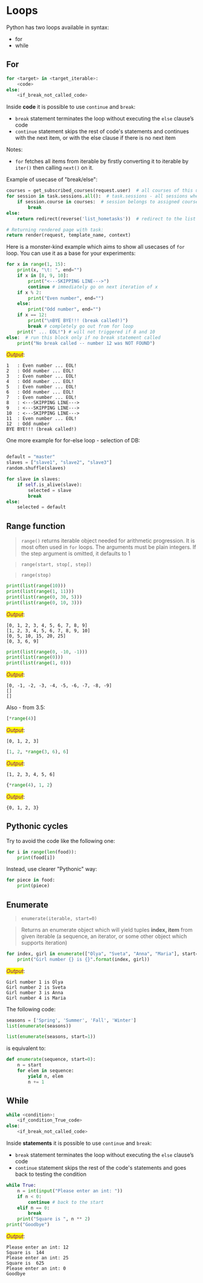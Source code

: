 # Loops


Python has two loops available in syntax:
* for
* while

## For

```python
for <target> in <target_iterable>:
    <code>
else:
    <if_break_not_called_code>
```

Inside **code** it is possible to use ```continue``` and ```break```:
* ```break``` statement terminates the loop without executing the ```else``` clause’s code
* ```continue``` statement skips the rest of code's statements and continues with the next item, or with the else clause if there is no next item

Notes:
* `for` fetches all items from iterable by firstly converting it to iterable by `iter()` then calling `next()` on it. 

Example of usecase of "break/else":

```python
courses = get_subscribed_courses(request.user)  # all courses of this user
for session in task.sessions.all():  # task.sessions - all sessions where this task assigned
    if session.course in courses:  # session belongs to assigned course - task is "valid"
        break
else:
    return redirect(reverse('list_hometasks'))  # redirect to the list of tasks

# Returning rendered page with task:
return render(request, template_name, context)
```

Here is a monster-kind example which aims to show all usecases of `for` loop. You can use it as a base for your experiments:


```python
for x in range(1, 15):
    print(x, "\t: ", end="")
    if x in [8, 9, 10]:
        print("<---SKIPPING LINE--->")
        continue # immediately go on next iteration of x
    if x % 2:
        print("Even number", end="")
    else:
        print("Odd number", end="")
    if x == 12:
        print("\nBYE BYE!!! (break called!)")
        break # completely go out from for loop
    print(" ... EOL!") # will not triggered if 8 and 10
else:  # run this block only if no break statement called
    print("No break called -- number 12 was NOT FOUND")
```

_<mark style="color:purple;">Output</mark>_:

    1 	: Even number ... EOL!
    2 	: Odd number ... EOL!
    3 	: Even number ... EOL!
    4 	: Odd number ... EOL!
    5 	: Even number ... EOL!
    6 	: Odd number ... EOL!
    7 	: Even number ... EOL!
    8 	: <---SKIPPING LINE--->
    9 	: <---SKIPPING LINE--->
    10 	: <---SKIPPING LINE--->
    11 	: Even number ... EOL!
    12 	: Odd number
    BYE BYE!!! (break called!)


One more example for for-else loop - selection of DB:

```python

default = "master"
slaves = ["slave1", "slave2", "slave3"]
random.shuffle(slaves)

for slave in slaves:
    if self.is_alive(slave):
        selected = slave
        break
else:
    selected = default
```

## Range function

> `range()` returns iterable object needed for arithmetic progression. It is most often used in `for` loops. The arguments must be plain integers. If the step argument is omitted, it defaults to 1

> `range(start, stop[, step])`

> `range(stop)`


```python
print(list(range(10)))
print(list(range(1, 11)))
print(list(range(0, 30, 5)))
print(list(range(0, 10, 3)))
```

_<mark style="color:purple;">Output</mark>_:

    [0, 1, 2, 3, 4, 5, 6, 7, 8, 9]
    [1, 2, 3, 4, 5, 6, 7, 8, 9, 10]
    [0, 5, 10, 15, 20, 25]
    [0, 3, 6, 9]



```python
print(list(range(0, -10, -1)))
print(list(range(0)))
print(list(range(1, 0)))
```

_<mark style="color:purple;">Output</mark>_:

    [0, -1, -2, -3, -4, -5, -6, -7, -8, -9]
    []
    []


Also - from 3.5:


```python
[*range(4)]
```




_<mark style="color:purple;">Output</mark>_:

    [0, 1, 2, 3]




```python
[1, 2, *range(3, 6), 6]
```




_<mark style="color:purple;">Output</mark>_:

    [1, 2, 3, 4, 5, 6]




```python
{*range(4), 1, 2}
```




_<mark style="color:purple;">Output</mark>_:

    {0, 1, 2, 3}



## Pythonic cycles

Try to avoid the code like the following one:

```python
for i in range(len(food)):
    print(food[i])
```

Instead, use clearer "Pythonic" way:

```python
for piece in food:
    print(piece)
```

## Enumerate

> `enumerate(iterable, start=0)`

> Returns an enumerate object which will yield tuples **index, item** from given iterable (a sequence, an iterator, or some other object which supports iteration)


```python
for index, girl in enumerate(["Olya", "Sveta", "Anna", "Maria"], start=1):
    print("Girl number {} is {}".format(index, girl))
```

_<mark style="color:purple;">Output</mark>_:

    Girl number 1 is Olya
    Girl number 2 is Sveta
    Girl number 3 is Anna
    Girl number 4 is Maria


The following code:
    
```python
seasons = ['Spring', 'Summer', 'Fall', 'Winter']
list(enumerate(seasons))

list(enumerate(seasons, start=1))
```

is equivalent to:

```python
def enumerate(sequence, start=0):
    n = start
    for elem in sequence:
        yield n, elem
        n += 1
```



## While

```python
while <condition>:
    <if_condition_True_code>
else:
    <if_break_not_called_code>
```

Inside **statements** it is possible to use ```continue``` and ```break```:
* ```break``` statement terminates the loop without executing the ```else``` clause’s code
* ```continue``` statement skips the rest of the code's statements and goes back to testing the condition


```python
while True: 
    n = int(input("Please enter an int: "))
    if n < 0: 
        continue # back to the start 
    elif n == 0: 
        break 
    print("Square is ", n ** 2) 
print("Goodbye")
```

_<mark style="color:purple;">Output</mark>_:

    Please enter an int: 12
    Square is  144
    Please enter an int: 25
    Square is  625
    Please enter an int: 0
    Goodbye